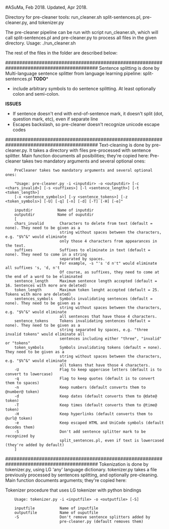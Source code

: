 #ASuMa, Feb 2018. Updated, Apr 2018.

Directory for pre-cleaner tools: run_cleaner.sh split-sentences.pl, 
                                 pre-cleaner.py, and tokenizer.py

The pre-cleaner pipeline can be run with script run_cleaner.sh, which will
call split-sentences.pl and pre-cleaner.py to process all files in the given
directory.
Usage: ./run_cleaner.sh <inptudir> <outputdir>

The rest of the files in the folder are described below:

#########################################################################################
Sentence splitting is done by Multi-language sentence splitter from language learning pipeline: split-sentences.pl
**TODO***
- include arbitrary symbols to do sentence splitting. At least optionally colon and semi-colon.

**ISSUES**
- If sentence doesn't end with end-of-sentence mark, it doesn't split (dot, question mark, etc), even if
  separate line
- Escapes backslash, so pre-cleaner doesn't recognize unicode escape codes

#########################################################################################
Text-cleaning is done by pre-cleaner.py. It takes a directory with files pre-processed with sentence splitter. Main function documents all posibilities; they're copied here:
Pre-cleaner takes two mandatory arguments and several optional ones:

        PreCleaner takes two mandatory arguments and several optional ones:

        "Usage: pre-cleaner.py -i <inputdir> -o <outputdir> [-c <chars_invalid>] [-s <suffixes>] [-l <sentence_length>] [-t <token_length>] 
        [-x <sentence_symbols>] [-y <sentence_tokens>] [-z <token_symbols>] [-U] [-q] [-n] [-d] [-T] [-H] [-e]"

        inputdir           Name of inputdir
        outputdir          Name of ouputdir
        [
        chars_invalid       Characters to delete from text (default = none). They need to be given as a
                            string without spaces between the characters, e.g. "$%^&" would eliminate
                            only those 4 characters from appearances in the text.
        suffixes            Suffixes to eliminate in text (default = none). They need to come in a string
                            separated by spaces.
                            For example, -s "'s 'd n't" would eliminate all suffixes 's, 'd, n't
                            Of course, as suffixes, they need to come at the end of a word to be eliminated
        sentence_length     Maximum sentence length accepted (default = 16. Sentences with more are deleted)
        token_length        Maximum token lenght accepted (default = 25. Tokens with more are deleted)
        sentences_symbols   Symbols invalidating sentences (default = none). They need to be given as a
                            string without spaces between the characters, e.g. "$%^&" would eliminate
                            all sentences that have those 4 characters.
        sentence_tokens     Tokens invalidating sentences (default = none). They need to be given as a 
                            string separated by spaces, e.g. "three invalid tokens" would eliminate all
                            sentences including either "three", "invalid" or "tokens"
        token_symbols       Symbols invalidating tokens (default = none). They need to be given as a
                            string without spaces between the characters, e.g. "$%^&" would eliminate
                            all tokens that have those 4 characters.
        -U                  Flag to keep uppercase letters (default is to convert to lowercase)
        -q                  Flag to keep quotes (default is to convert them to spaces)
        -n                  Keep numbers (default converts them to @number@ token)
        -d                  Keep dates (default converts them to @date@ token)
        -T                  Keep times (default converts them to @time@ token)
        -H                  Keep hyperlinks (default converts them to @url@ token)
        -e                  Keep escaped HTML and UniCode symbols (default decodes them)
        -S                  Don't add sentence splitter mark to be recognized by
                            split_sentences.pl, even if text is lowercased (they're added by default)
        ]
        
#########################################################################################
Tokenization is done by tokenizer.py, using LG 'any' language dictionary. 
tokenizer.py takes a file previously processed by sentences splitting, and optionally pre-cleaning. 
Main function documents arguments; they're copied here:

Tokenizer procedure that uses LG tokenizer with python bindings

        Usage: tokenizer.py -i <inputfile> -o <outputfile> [-S]

        inputfile           Name of inputfile
        outputfile          Name of ouputfile
        -S                  Don't remove sentence splitters added by 
                            pre-cleaner.py (default removes them)
